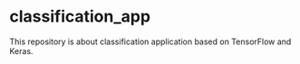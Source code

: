 # classification_app

This repository is about classification application based on TensorFlow and Keras.

